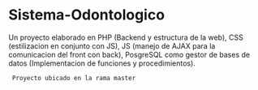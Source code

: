 # Sistema-Odontologico
Un proyecto elaborado en PHP (Backend y estructura de la web), CSS (estilizacion en conjunto con JS), JS (manejo de AJAX para la comunicacion del front con back), PosgreSQL como gestor de bases de datos (Implementacion de funciones y procedimientos). 

``` Proyecto ubicado en la rama master```
